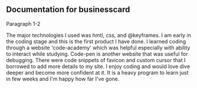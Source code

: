 ## Documentation for businesscard 

Paragraph 1-2

The major technologies I used was hmtl, css, and @keyframes. I am early in the coding stage and this is the first product I have done. I learned coding through a website 'code-academy' which was helpful especially with ability to interact while studying. Code-pen is another website that was useful for debugging. There were code snippets of favicon and custom cursor that I borrowed to add more details to my site. I enjoy coding and would love dive deeper and become more confident at it. It is a heavy program to learn just in few weeks and I'm happy how far I've gone. 

